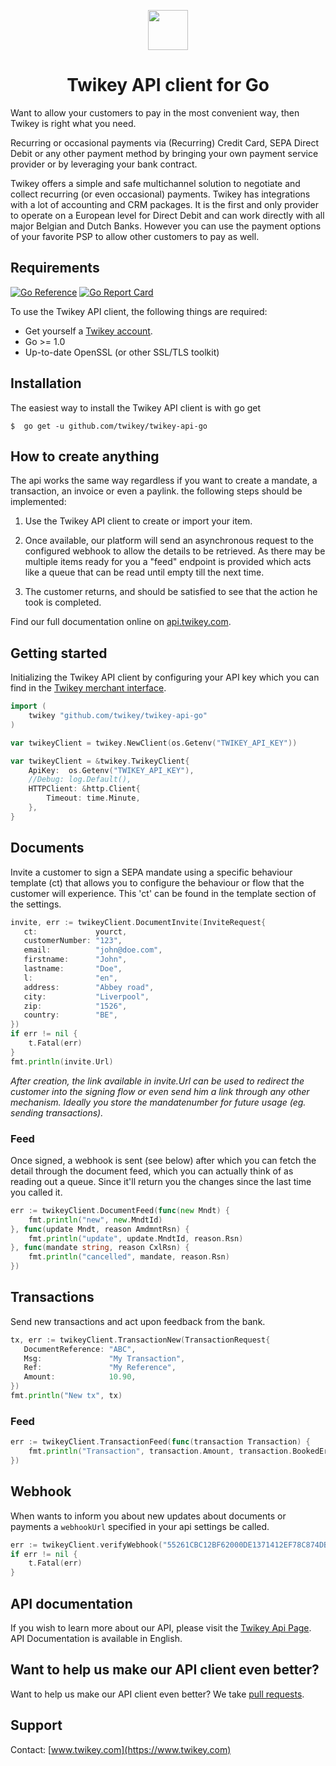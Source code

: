 <p align="center">
  <img src="https://cdn.twikey.com/img/logo.png" height="64"/>
</p>
<h1 align="center">Twikey API client for Go</h1>

Want to allow your customers to pay in the most convenient way, then Twikey is right what you need.

Recurring or occasional payments via (Recurring) Credit Card, SEPA Direct Debit or any other payment method by bringing
your own payment service provider or by leveraging your bank contract.

Twikey offers a simple and safe multichannel solution to negotiate and collect recurring (or even occasional) payments.
Twikey has integrations with a lot of accounting and CRM packages. It is the first and only provider to operate on a
European level for Direct Debit and can work directly with all major Belgian and Dutch Banks. However you can use the
payment options of your favorite PSP to allow other customers to pay as well.

## Requirements ##

[![Go Reference](https://pkg.go.dev/badge/github.com/twikey/twikey-api-go.svg)](https://pkg.go.dev/github.com/twikey/twikey-api-go)
[![Go Report Card](https://goreportcard.com/badge/github.com/twikey/twikey-api-go)](https://goreportcard.com/report/github.com/twikey/twikey-api-go)

To use the Twikey API client, the following things are required:

+ Get yourself a [Twikey account](https://www.twikey.com).
+ Go >= 1.0
+ Up-to-date OpenSSL (or other SSL/TLS toolkit)

## Installation ##

The easiest way to install the Twikey API client is
with go get

    $  go get -u github.com/twikey/twikey-api-go 

## How to create anything ##

The api works the same way regardless if you want to create a mandate, a transaction, an invoice or even a paylink.
the following steps should be implemented:

1. Use the Twikey API client to create or import your item.

2. Once available, our platform will send an asynchronous request to the configured webhook
   to allow the details to be retrieved. As there may be multiple items ready for you a "feed" endpoint is provided
   which acts like a queue that can be read until empty till the next time.

3. The customer returns, and should be satisfied to see that the action he took is completed.

Find our full documentation online on [api.twikey.com](https://api.twikey.com).

## Getting started ##

Initializing the Twikey API client by configuring your API key which you can find in
the [Twikey merchant interface](https://www.twikey.com).

```go
import (
    twikey "github.com/twikey/twikey-api-go"
)

var twikeyClient = twikey.NewClient(os.Getenv("TWIKEY_API_KEY"))

var twikeyClient = &twikey.TwikeyClient{
    ApiKey:  os.Getenv("TWIKEY_API_KEY"),
    //Debug: log.Default(),
    HTTPClient: &http.Client{
        Timeout: time.Minute,
    },
}

``` 

## Documents

Invite a customer to sign a SEPA mandate using a specific behaviour template (ct) that allows you to configure
the behaviour or flow that the customer will experience. This 'ct' can be found in the template section of the settings.

```go
invite, err := twikeyClient.DocumentInvite(InviteRequest{
   ct:             yourct,
   customerNumber: "123",
   email:          "john@doe.com",
   firstname:      "John",
   lastname:       "Doe",
   l:              "en",
   address:        "Abbey road",
   city:           "Liverpool",
   zip:            "1526",
   country:        "BE",
})
if err != nil {
    t.Fatal(err)
}
fmt.println(invite.Url)
```

_After creation, the link available in invite.Url can be used to redirect the customer into the signing flow or even
send him a link through any other mechanism. Ideally you store the mandatenumber for future usage (eg. sending transactions)._


### Feed

Once signed, a webhook is sent (see below) after which you can fetch the detail through the document feed, which you can actually
think of as reading out a queue. Since it'll return you the changes since the last time you called it.

```go
err := twikeyClient.DocumentFeed(func(new Mndt) {
    fmt.println("new", new.MndtId)
}, func(update Mndt, reason AmdmntRsn) {
    fmt.println("update", update.MndtId, reason.Rsn)
}, func(mandate string, reason CxlRsn) {
    fmt.println("cancelled", mandate, reason.Rsn)
})
```

## Transactions

Send new transactions and act upon feedback from the bank.

```go
tx, err := twikeyClient.TransactionNew(TransactionRequest{
   DocumentReference: "ABC",
   Msg:               "My Transaction",
   Ref:               "My Reference",
   Amount:            10.90,
})
fmt.println("New tx", tx)
```

### Feed

```go
err := twikeyClient.TransactionFeed(func(transaction Transaction) {
    fmt.println("Transaction", transaction.Amount, transaction.BookedError, transaction.Final)
})
```

## Webhook ##

When wants to inform you about new updates about documents or payments a `webhookUrl` specified in your api settings be called.

```go
err := twikeyClient.verifyWebhook("55261CBC12BF62000DE1371412EF78C874DBC46F513B078FB9FF8643B2FD4FC2", "abc=123&name=abc")
if err != nil {
    t.Fatal(err)
}
```

## API documentation ##

If you wish to learn more about our API, please visit the [Twikey Api Page](https://api.twikey.com).
API Documentation is available in English.

## Want to help us make our API client even better? ##

Want to help us make our API client even better? We
take [pull requests](https://github.com/twikey/twikey-api-python/pulls).

## Support ##

Contact: [www.twikey.com](https://www.twikey.com)
